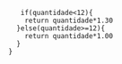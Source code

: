 ```function calculaPrecoTotal(quantidade) {
   if(quantidade<12){
    return quantidade*1.30
  }else(quantidade>=12){
    return quantidade*1.00
  }
}

